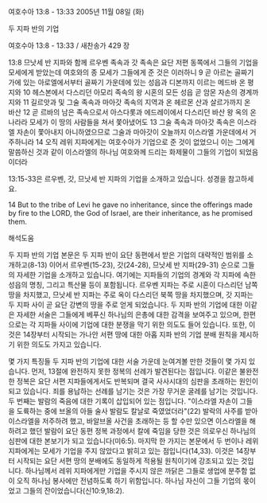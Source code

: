 여호수아 13:8 - 13:33 
2005년 11월 08일 (화)

두 지파 반의 기업



여호수아 13:8 - 13:33 / 새찬송가 429 장


13:8 므낫세 반 지파와 함께 르우벤 족속과 갓 족속은 요단 저편 동쪽에서 그들의 기업을 모세에게 받았는데 여호와의 종 모세가 그들에게 준 것은 이러하니 9 곧 아르논 골짜기 가에 있는 아로엘에서부터 골짜기 가운데에 있는 성읍과 디본까지 이르는 메드바 온 평지와 10 헤스본에서 다스리던 아모리 족속의 왕 시혼의 모든 성읍 곧 암몬 자손의 경계까지와 11 길르앗과 및 그술 족속과 마아갓 족속의 지역과 온 헤르몬 산과 살르가까지 온 바산 12 곧 르바의 남은 족속으로서 아스다롯과 에드레이에서 다스리던 바산 왕 옥의 온 나라라 모세가 이 땅의 사람들을 쳐서 쫓아냈어도 13 그술 족속과 마아갓 족속은 이스라엘 자손이 쫓아내지 아니하였으므로 그술과 마아갓이 오늘까지 이스라엘 가운데에서 거주하니라 14 오직 레위 지파에게는 여호수아가 기업으로 준 것이 없었으니 이는 그에게 말씀하신 것과 같이 이스라엘의 하나님 여호와께 드리는 화제물이 그들의 기업이 되었음이더라 

13:15-33은 르우벤, 갓, 므낫세 반 지파의 기업을 소개하고 있습니다. 성경을 참고하세요. 

14 But to the tribe of Levi he gave no inheritance, since the offerings made by fire to the LORD, the God of Israel, are their inheritance, as he promised them.

해석도움





두 지파 반의 기업 
본문은 두 지파 반이 요단 동편에서 받은 기업의 대략적인 범위를 소개하고(8-13) 이어서 르우벤(15-23), 갓(24-28), 므낫세 반 지파(29-31) 순으로 그들의 자세한 기업을 소개하고 있습니다. 여기에는 지파들의 기업의 경계와 각 지파에 속한 성읍의 명칭, 그리고 특산물 등이 포함됩니다. 르우벤 지파는 주로 시혼이 다스리던 남쪽 땅을 차지했고, 므낫세 반 지파는 주로 옥이 다스리던 북쪽 땅을 차지했으며, 갓 지파는 두 지파 사이 곧 요단 강변의 땅을 주로 얻게 되었습니다. 두 지파 반의 기업에 대한 이같은 자세한 서술은 그들에게 베푸신 하나님의 은총에 대한 감격을 보여주고 있으며, 한편으로는 각 지파들 사이에 기업에 대한 분쟁을 막기 위한 의도도 들어 있습니다. 또한, 이것은 14장부터 시작되는 가나안 서편 땅에 대한 아홉 지파 반의 기업 분배 원칙을 제시하기 위한 의도도 가지고 있습니다. 

몇 가지 특징들 
두 지파 반의 기업에 대한 서술 가운데 눈여겨볼 만한 것들이 몇 가지 있습니다. 먼저, 13절에 완전하지 못한 정복의 선례가 발견된다는 점입니다. 이같은 불완전한 정복은 요단 서편 지파들에게서도 반복되며 결국 사사시대의 심판을 초래하는 원인이 되고 있습니다. 죄를 용납하는 선례를 남기는 것은 가장 무거운 굴레를 남기는 것입니다. 두 번째는 발람의 죽음에 대한 기록이 삽입되어 있는 점입니다. "이스라엘 자손이 그들을 도륙하는 중에 브올의 아들 술사 발람도 칼날로 죽였었더라"(22) 발락의 사주를 받아 이스라엘을 저주하려 했고, 바알브올 사건을 초래하는 등 할 수만 있으면 이스라엘을 해하려고 했던 발람이 요단 동편 정복 과정에서 칼에 죽임을 당한 것은 의로우신 하나님의 심판에 대한 본보기가 되고 있습니다(미6:5). 마지막 한 가지는 본문에서 두 번이나 레위 지파에게는 모세가 기업을 주지 않았다고 밝히고 있는 점입니다(14,33). 이것은 14장부터 시작되는 요단 서편 땅의 분배에도 동일하게 적용될 원칙이기에 강조되고 있는 것입니다. 하나님께서 레위 지파에게만 기업을 주시지 않은 까닭은 그들로 생업에 분주함 없이 오직 하나님 봉사에만 전념하도록 하기 위함입니다. 하나님 자신이 그들 기업의 몫이었고 그들의 잔이었습니다(신10:9,18:2).